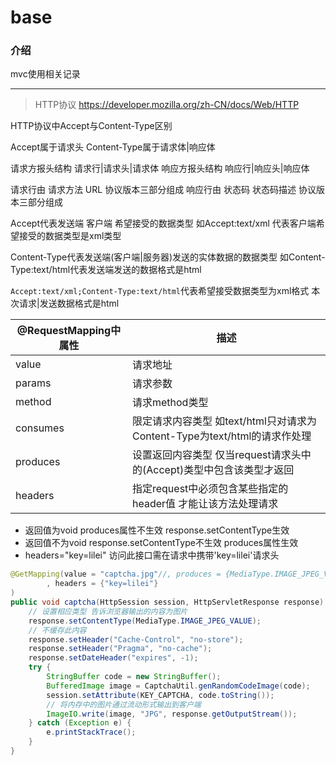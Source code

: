 # base

### 介绍
mvc使用相关记录
***
>HTTP协议 https://developer.mozilla.org/zh-CN/docs/Web/HTTP

HTTP协议中Accept与Content-Type区别

Accept属于请求头 Content-Type属于请求体|响应体

请求方报头结构 请求行|请求头|请求体
响应方报头结构 响应行|响应头|响应体

请求行由 请求方法 URL 协议版本三部分组成
响应行由 状态码 状态码描述 协议版本三部分组成

Accept代表发送端 客户端 希望接受的数据类型 如Accept:text/xml 代表客户端希望接受的数据类型是xml类型

Content-Type代表发送端(客户端|服务器)发送的实体数据的数据类型 如Content-Type:text/html代表发送端发送的数据格式是html

`Accept:text/xml;Content-Type:text/html`代表希望接受数据类型为xml格式 本次请求|发送数据格式是html

@RequestMapping中属性|描述
-|-
value|请求地址
params|请求参数
method|请求method类型
consumes|限定请求内容类型 如text/html只对请求为Content-Type为text/html的请求作处理
produces|设置返回内容类型 仅当request请求头中的(Accept)类型中包含该类型才返回
headers|指定request中必须包含某些指定的header值 才能让该方法处理请求
+ 返回值为void produces属性不生效 response.setContentType生效
+ 返回值不为void response.setContentType不生效 produces属性生效
+ headers="key=lilei" 访问此接口需在请求中携带'key=lilei'请求头
```java
@GetMapping(value = "captcha.jpg"//, produces = {MediaType.IMAGE_JPEG_VALUE}
        , headers = {"key=lilei"}
)
public void captcha(HttpSession session, HttpServletResponse response) {
    // 设置相应类型 告诉浏览器输出的内容为图片
    response.setContentType(MediaType.IMAGE_JPEG_VALUE);
    // 不缓存此内容
	response.setHeader("Cache-Control", "no-store");
	response.setHeader("Pragma", "no-cache");
	response.setDateHeader("expires", -1);
    try {
        StringBuffer code = new StringBuffer();
        BufferedImage image = CaptchaUtil.genRandomCodeImage(code);
        session.setAttribute(KEY_CAPTCHA, code.toString());
        // 将内存中的图片通过流动形式输出到客户端
        ImageIO.write(image, "JPG", response.getOutputStream());
    } catch (Exception e) {
        e.printStackTrace();
    }
}
```